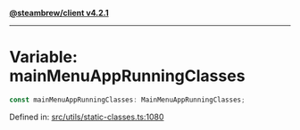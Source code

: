 [**@steambrew/client v4.2.1**](../README.md)

***

# Variable: mainMenuAppRunningClasses

```ts
const mainMenuAppRunningClasses: MainMenuAppRunningClasses;
```

Defined in: [src/utils/static-classes.ts:1080](https://github.com/SteamClientHomebrew/SDK/blob/main/typescript-packages/client/src/utils/static-classes.ts#L1080)
